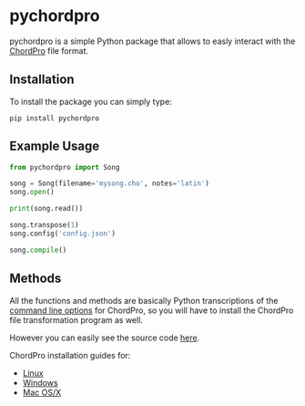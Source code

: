 # pychordpro

pychordpro is a simple Python package that allows to easly interact with the [ChordPro](https://www.chordpro.org/) file format.

## Installation

To install the package you can simply type:

```
pip install pychordpro
```

## Example Usage

```py
from pychordpro import Song

song = Song(filename='mysong.cho', notes='latin')
song.open()

print(song.read())

song.transpose(1)
song.config('config.json')

song.compile()
```

## Methods

All the functions and methods are basically Python transcriptions of the [command line options](https://www.chordpro.org/chordpro/using-chordpro/) for ChordPro, so you will have to install the ChordPro file transformation program as well.

However you can easily see the source code [here](https://github.com/FraKappa/pychordpro/blob/master/chordpro/chordpro.py).

ChordPro installation guides for:
* [Linux](https://www.chordpro.org/chordpro/chordpro-install-on-linux/)
* [Windows](https://www.chordpro.org/chordpro/chordpro-install-on-windows/)
* [Mac OS/X](https://www.chordpro.org/chordpro/chordpro-install-on-mac-osx/)